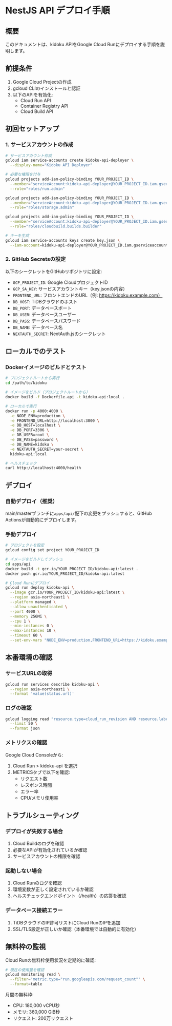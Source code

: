 # NestJS API デプロイ手順

## 概要

このドキュメントは、kidoku APIをGoogle Cloud Runにデプロイする手順を説明します。

## 前提条件

1. Google Cloud Projectの作成
2. gcloud CLIのインストールと認証
3. 以下のAPIを有効化:
   - Cloud Run API
   - Container Registry API
   - Cloud Build API

## 初回セットアップ

### 1. サービスアカウントの作成

```bash
# サービスアカウント作成
gcloud iam service-accounts create kidoku-api-deployer \
  --display-name="Kidoku API Deployer"

# 必要な権限を付与
gcloud projects add-iam-policy-binding YOUR_PROJECT_ID \
  --member="serviceAccount:kidoku-api-deployer@YOUR_PROJECT_ID.iam.gserviceaccount.com" \
  --role="roles/run.admin"

gcloud projects add-iam-policy-binding YOUR_PROJECT_ID \
  --member="serviceAccount:kidoku-api-deployer@YOUR_PROJECT_ID.iam.gserviceaccount.com" \
  --role="roles/storage.admin"

gcloud projects add-iam-policy-binding YOUR_PROJECT_ID \
  --member="serviceAccount:kidoku-api-deployer@YOUR_PROJECT_ID.iam.gserviceaccount.com" \
  --role="roles/cloudbuild.builds.builder"

# キーを生成
gcloud iam service-accounts keys create key.json \
  --iam-account=kidoku-api-deployer@YOUR_PROJECT_ID.iam.gserviceaccount.com
```

### 2. GitHub Secretsの設定

以下のシークレットをGitHubリポジトリに設定:

- `GCP_PROJECT_ID`: Google CloudプロジェクトID
- `GCP_SA_KEY`: サービスアカウントキー（key.jsonの内容）
- `FRONTEND_URL`: フロントエンドのURL（例: https://kidoku.example.com）
- `DB_HOST`: TiDBクラウドのホスト
- `DB_PORT`: データベースポート
- `DB_USER`: データベースユーザー
- `DB_PASS`: データベースパスワード
- `DB_NAME`: データベース名
- `NEXTAUTH_SECRET`: NextAuth.jsのシークレット

## ローカルでのテスト

### Dockerイメージのビルドとテスト

```bash
# プロジェクトルートから実行
cd /path/to/kidoku

# イメージをビルド（プロジェクトルートから）
docker build -f Dockerfile.api -t kidoku-api:local .

# ローカルで実行
docker run -p 4000:4000 \
  -e NODE_ENV=production \
  -e FRONTEND_URL=http://localhost:3000 \
  -e DB_HOST=localhost \
  -e DB_PORT=3306 \
  -e DB_USER=root \
  -e DB_PASS=password \
  -e DB_NAME=kidoku \
  -e NEXTAUTH_SECRET=your-secret \
  kidoku-api:local

# ヘルスチェック
curl http://localhost:4000/health
```

## デプロイ

### 自動デプロイ（推奨）

main/masterブランチに`apps/api/`配下の変更をプッシュすると、GitHub Actionsが自動的にデプロイします。

### 手動デプロイ

```bash
# プロジェクトを設定
gcloud config set project YOUR_PROJECT_ID

# イメージをビルドしてプッシュ
cd apps/api
docker build -t gcr.io/YOUR_PROJECT_ID/kidoku-api:latest .
docker push gcr.io/YOUR_PROJECT_ID/kidoku-api:latest

# Cloud Runにデプロイ
gcloud run deploy kidoku-api \
  --image gcr.io/YOUR_PROJECT_ID/kidoku-api:latest \
  --region asia-northeast1 \
  --platform managed \
  --allow-unauthenticated \
  --port 4000 \
  --memory 256Mi \
  --cpu 1 \
  --min-instances 0 \
  --max-instances 10 \
  --timeout 60 \
  --set-env-vars "NODE_ENV=production,FRONTEND_URL=https://kidoku.example.com"
```

## 本番環境の確認

### サービスURLの取得

```bash
gcloud run services describe kidoku-api \
  --region asia-northeast1 \
  --format 'value(status.url)'
```

### ログの確認

```bash
gcloud logging read "resource.type=cloud_run_revision AND resource.labels.service_name=kidoku-api" \
  --limit 50 \
  --format json
```

### メトリクスの確認

Google Cloud Consoleから:

1. Cloud Run > kidoku-api を選択
2. METRICSタブで以下を確認:
   - リクエスト数
   - レスポンス時間
   - エラー率
   - CPU/メモリ使用率

## トラブルシューティング

### デプロイが失敗する場合

1. Cloud Buildのログを確認
2. 必要なAPIが有効化されているか確認
3. サービスアカウントの権限を確認

### 起動しない場合

1. Cloud Runのログを確認
2. 環境変数が正しく設定されているか確認
3. ヘルスチェックエンドポイント（/health）の応答を確認

### データベース接続エラー

1. TiDBクラウドのIP許可リストにCloud RunのIPを追加
2. SSL/TLS設定が正しいか確認（本番環境では自動的に有効化）

## 無料枠の監視

Cloud Runの無料枠使用状況を定期的に確認:

```bash
# 現在の使用量を確認
gcloud monitoring read \
  --filter='metric.type="run.googleapis.com/request_count"' \
  --format=table
```

月間の無料枠:

- CPU: 180,000 vCPU秒
- メモリ: 360,000 GiB秒
- リクエスト: 200万リクエスト
